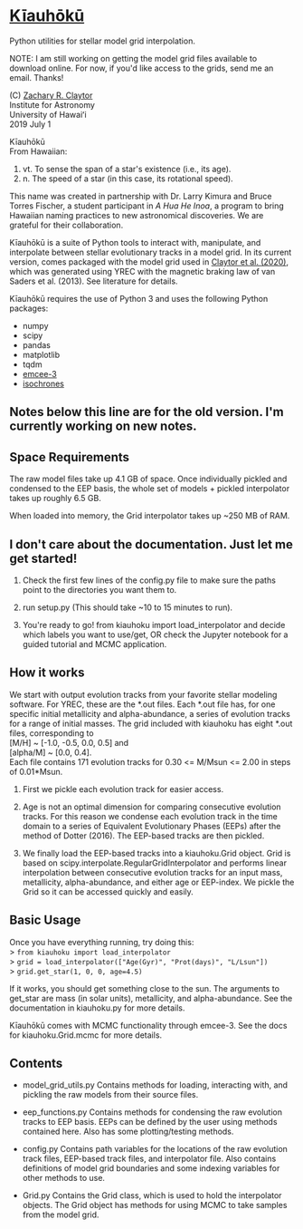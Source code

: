 # [Kīauhōkū][kiauhoku github]

Python utilities for stellar model grid interpolation.

NOTE: I am still working on getting the model grid files available to download online. For now, if you'd like access to the grids, send me an email. Thanks!

(C) [Zachary R. Claytor][zclaytor]  
Institute for Astronomy  
University of Hawaiʻi  
2019 July 1  

Kīauhōkū  
From Hawaiian:  
1. vt. To sense the span of a star's existence (i.e., its age).  
2. n. The speed of a star (in this case, its rotational speed).  

This name was created in partnership with Dr. Larry Kimura and Bruce Torres Fischer, a student participant in *A Hua He Inoa*, a program to bring Hawaiian naming practices to new astronomical discoveries. We are grateful for their collaboration.

Kīauhōkū is a suite of Python tools to interact with, manipulate, and interpolate between stellar evolutionary tracks in a model grid. In its current version, comes packaged with the model grid used in [Claytor et al. (2020)](https://ui.adsabs.harvard.edu/abs/2020ApJ...888...43C/abstract), which was generated using YREC with the magnetic braking law of van Saders et al. (2013). See literature for details.


Kīauhōkū requires the use of Python 3 and uses the following Python packages:  
- numpy  
- scipy  
- pandas  
- matplotlib  
- tqdm
- [emcee-3][emcee]  
- [isochrones](https://github.com/timothydmorton/isochrones)

## Notes below this line are for the old version. I'm currently working on new notes.

## Space Requirements
The raw model files take up 4.1 GB of space. Once individually pickled and condensed to the EEP basis, the whole set of models + pickled interpolator takes up roughly 6.5 GB.

When loaded into memory, the Grid interpolator takes up ~250 MB of RAM.


## I don't care about the documentation. Just let me get started!
1. Check the first few lines of the config.py file to make sure the paths point to the directories you want them to.

2. run setup.py (This should take ~10 to 15 minutes to run).

3. You're ready to go! from kiauhoku import load_interpolator and decide which labels you want to use/get, OR check the Jupyter notebook for a guided tutorial and MCMC application.


## How it works

We start with output evolution tracks from your favorite stellar modeling software. For YREC, these are the \*.out files. Each \*.out file has, for one specific initial metallicity and alpha-abundance, a series of evolution tracks for a range of initial masses. The grid included with kiauhoku has eight \*.out files, corresponding to  
[M/H] ~ [-1.0, -0.5, 0.0, 0.5] and  
[alpha/M] ~ [0.0, 0.4].  
Each file contains 171 evolution tracks for 0.30 <= M/Msun <= 2.00 in steps of 0.01\*Msun.

1. First we pickle each evolution track for easier access.

2. Age is not an optimal dimension for comparing consecutive evolution tracks. For this reason we condense each evolution track in the time domain to a series of Equivalent Evolutionary Phases (EEPs) after the method of Dotter (2016). The EEP-based tracks are then pickled.

3. We finally load the EEP-based tracks into a kiauhoku.Grid object. Grid is based on scipy.interpolate.RegularGridInterpolator and performs linear interpolation between consecutive evolution tracks for an input mass, metallicity, alpha-abundance, and either age or EEP-index. We pickle the Grid so it can be accessed quickly and easily.


## Basic Usage

Once you have everything running, try doing this:  
    > `from kiauhoku import load_interpolator`  
    > `grid = load_interpolator(["Age(Gyr)", "Prot(days)", "L/Lsun"])`  
    > `grid.get_star(1, 0, 0, age=4.5)`  

If it works, you should get something close to the sun. The arguments to get_star are mass (in solar units), metallicity, and alpha-abundance. See the documentation in kiauhoku.py for more details.

Kīauhōkū comes with MCMC functionality through emcee-3. See the docs for kiauhoku.Grid.mcmc for more details.


## Contents

- model_grid_utils.py
  Contains methods for loading, interacting with, and pickling the raw models from their source files.

- eep_functions.py
  Contains methods for condensing the raw evolution tracks to EEP basis. EEPs can be defined by the user using methods contained here. Also has some plotting/testing methods.

- config.py
  Contains path variables for the locations of the raw evolution track files, EEP-based track files, and interpolator file. Also contains definitions of model grid boundaries and some indexing variables for other methods to use.

- Grid.py
  Contains the Grid class, which is used to hold the interpolator objects. The Grid object has methods for using MCMC to take samples from the model grid.
  
   
[kiauhoku github]: https://github.com/zclaytor/kiauhoku
[zclaytor]: https://zclaytor.github.io
[emcee]: https://emcee.readthedocs.io/en/latest/
